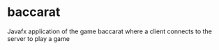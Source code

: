 # baccarat
Javafx application of the game baccarat where a client connects to the server to play a game
